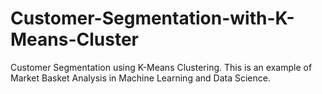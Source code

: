 # Customer-Segmentation-with-K-Means-Cluster
Customer Segmentation using K-Means Clustering. This is an example of Market Basket Analysis in Machine Learning and Data Science.
